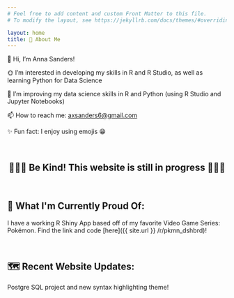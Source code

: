 ```yaml
---
# Feel free to add content and custom Front Matter to this file.
# To modify the layout, see https://jekyllrb.com/docs/themes/#overriding-theme-defaults

layout: home
title: 🦕 About Me
---
```


👋 Hi, I’m Anna Sanders!

🌞 I’m interested in developing my skills in R and R Studio, as well as learning Python for Data Science

🌱 I’m improving my data science skills in R and Python (using R Studio and Jupyter Notebooks)

📫 How to reach me: [axsanders6@gmail.com](mailto:axsanders6@gmail.com)

✨ Fun fact: I enjoy using emojis 😁

<br>

<h2 style="text-align:center;"> 🐢🐢🐢 Be Kind! This website is still in progress 🐢🐢🐢 </h2>

<br>

## 🐉 What I'm Currently Proud Of: 

I have a working R Shiny App based off of my favorite Video Game Series: Pokémon. Find the link and code [here]({{ site.url }} /r/pkmn_dshbrd)!

<br>

## 🗺 Recent Website Updates: 

Postgre SQL project and new syntax highlighting theme!